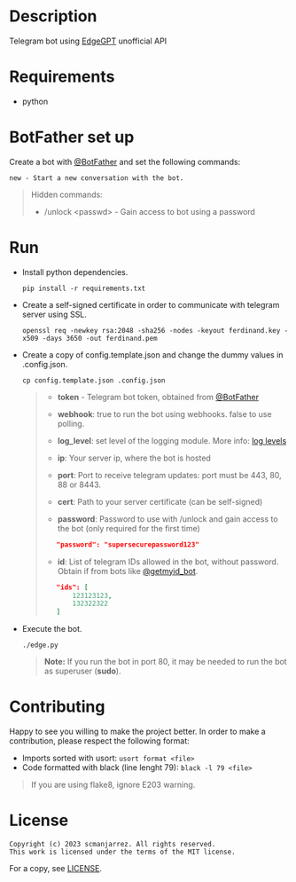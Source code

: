 # Description
Telegram bot using [EdgeGPT](https://github.com/acheong08/EdgeGPT)
unofficial API

# Requirements
- python

# BotFather set up
Create a bot with [@BotFather](https://t.me/BotFather) and set the following commands:
```
new - Start a new conversation with the bot.
```

> Hidden commands:
> - /unlock \<passwd\> - Gain access to bot using a password

# Run
- Install python dependencies.

    `pip install -r requirements.txt`

- Create a self-signed certificate in order to communicate with telegram server using SSL.

    `openssl req -newkey rsa:2048 -sha256 -nodes -keyout ferdinand.key
    -x509 -days 3650 -out ferdinand.pem`

- Create a copy of config.template.json and change the dummy values in .config.json.

    `cp config.template.json .config.json`

    > - **token** - Telegram bot token, obtained from
    > [@BotFather](https://t.me/BotFather)
    >
    > - **webhook**: true to run the bot using webhooks. false to use polling.
    >
    > - **log_level**: set level of the logging module.
    > More info: [log levels](https://docs.python.org/3/library/logging.html#logging-levels)
    >
    > - **ip**: Your server ip, where the bot is hosted
    >
    > - **port**: Port to receive telegram updates: port must be 443, 80, 88 or 8443.
    >
    > - **cert**: Path to your server certificate (can be self-signed)
    >
    > - **password**: Password to use with /unlock and gain access to the
    > bot (only required for the first time)
    > ```json
    >    "password": "supersecurepassword123"
    > ```
    > - **id**: List of telegram IDs allowed in the bot, without password. Obtain
    > if from bots like [@getmyid\_bot](https://t.me/getmyid_bot).
    > ```json
    >    "ids": [
    >        123123123,
    >        132322322
    >    ]
    > ```

- Execute the bot.

    `./edge.py`

    > **Note:** If you run the bot in port 80, it may be needed to run the bot as
    > superuser (**sudo**).

# Contributing
Happy to see you willing to make the project better. In order to make a contribution,
please respect the following format:
- Imports sorted with usort: `usort format <file>`
- Code formatted with black (line lenght 79): `black -l 79 <file>`

> If you are using flake8, ignore E203 warning.

# License
    Copyright (c) 2023 scmanjarrez. All rights reserved.
    This work is licensed under the terms of the MIT license.

For a copy, see
[LICENSE](LICENSE).
